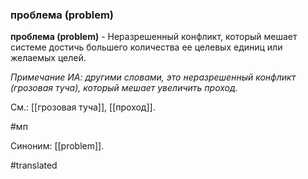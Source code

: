 ### проблема (problem)

**проблема (problem)** - Неразрешенный конфликт, который мешает системе достичь большего количества ее целевых единиц или желаемых целей.

*Примечание ИА: другими словами, это неразрешенный конфликт (грозовая туча), который мешает увеличить проход.*

См.: [[грозовая туча]], [[проход]].

#мп

Синоним: [[problem]].

#translated
